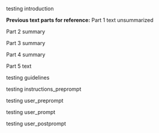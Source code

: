 testing introduction

**Previous text parts for reference:**
Part 1 text unsummarized

Part 2 summary

Part 3 summary

Part 4 summary

Part 5 text

testing guidelines

testing instructions_preprompt

testing user_preprompt

testing user_prompt

testing user_postprompt